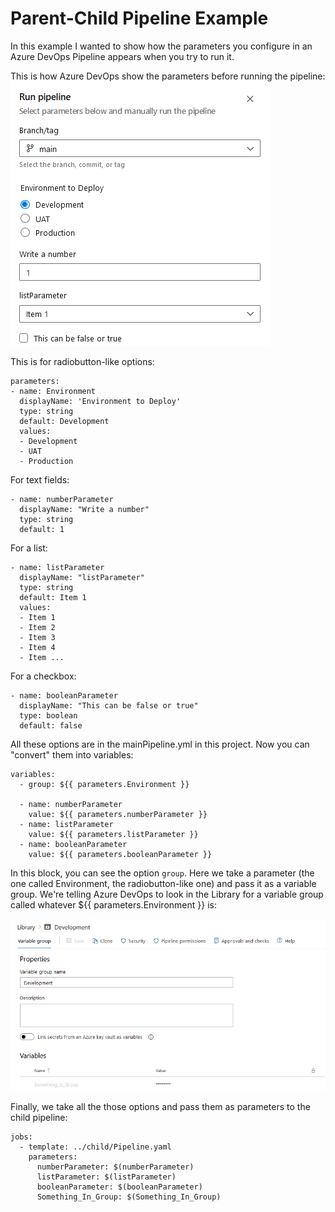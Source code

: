 # Parent-Child Pipeline Example
In this example I wanted to show how the parameters you configure in an Azure DevOps Pipeline appears when you try to run it. 

This is how Azure DevOps show the parameters before running the pipeline:
![Pipeline](https://github.com/fergavgo/Azure-DevOps/blob/39e3b2e3cc0396853726505e736ce12a0ba618ed/YAML/parent-child%20Pipelines/RunPipeline.png)


This is for radiobutton-like options:

```
parameters:
- name: Environment
  displayName: 'Environment to Deploy'
  type: string
  default: Development
  values:
  - Development
  - UAT
  - Production
```


For text fields:

```
- name: numberParameter
  displayName: "Write a number"
  type: string
  default: 1
```

For a list:
```
- name: listParameter
  displayName: "listParameter"
  type: string
  default: Item 1
  values:
  - Item 1
  - Item 2
  - Item 3
  - Item 4
  - Item ...
```

For a checkbox:
```
- name: booleanParameter
  displayName: "This can be false or true"
  type: boolean
  default: false
```

All these options are in the mainPipeline.yml in this project.
Now you can "convert" them into variables:

```
variables:
  - group: ${{ parameters.Environment }}

  - name: numberParameter
    value: ${{ parameters.numberParameter }}
  - name: listParameter
    value: ${{ parameters.listParameter }}
  - name: booleanParameter
    value: ${{ parameters.booleanParameter }}
```
In this block, you can see the option `group`. Here we take a parameter (the one called Environment, the radiobutton-like one) and pass it as a variable group. We're telling Azure DevOps to look in the Library for a variable group called whatever ${{ parameters.Environment }} is:


![VariableGroup](https://github.com/fergavgo/Azure-DevOps/blob/2a6cd62838dd5ce7920d86055f0f98f78d4b382d/YAML/parent-child%20Pipelines/VariableGroup.png)


Finally, we take all the those options and pass them as parameters to the child pipeline:

```
jobs:
  - template: ../child/Pipeline.yaml
    parameters:
      numberParameter: $(numberParameter)
      listParameter: $(listParameter)
      booleanParameter: $(booleanParameter)
      Something_In_Group: $(Something_In_Group)
```